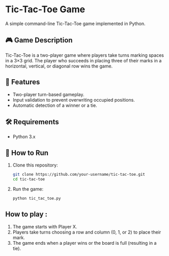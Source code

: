 # Tic-Tac-Toe Game

A simple command-line Tic-Tac-Toe game implemented in Python.

## 🎮 Game Description

Tic-Tac-Toe is a two-player game where players take turns marking spaces in a 3×3 grid. The player who succeeds in placing three of their marks in a horizontal, vertical, or diagonal row wins the game.

## 📌 Features

- Two-player turn-based gameplay.
- Input validation to prevent overwriting occupied positions.
- Automatic detection of a winner or a tie.

## 🛠 Requirements

- Python 3.x

## 🚀 How to Run

1. Clone this repository:

   ```bash
   git clone https://github.com/your-username/tic-tac-toe.git
   cd tic-tac-toe
   ```

2. Run the game:
   ```bash
   python tic_tac_toe.py
   ```

## How to play :
1. The game starts with Player X.
2. Players take turns choosing a row and column (0, 1, or 2) to place their mark.
3. The game ends when a player wins or the board is full (resulting in a tie).
